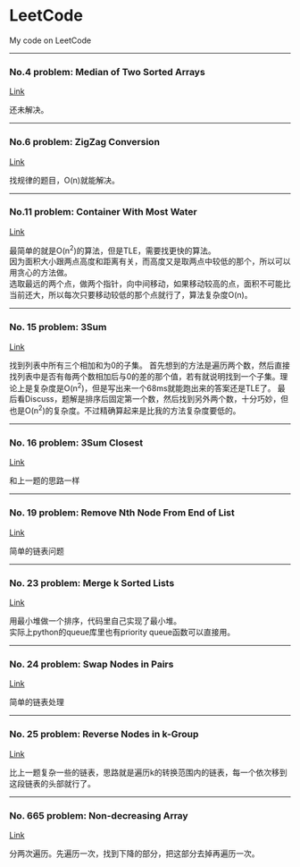 ﻿# LeetCode
My code on LeetCode 

***

### No.4 problem: Median of Two Sorted Arrays
[Link](https://leetcode.com/problems/median-of-two-sorted-arrays/description/)

还未解决。

***

### No.6 problem: ZigZag Conversion
[Link](https://leetcode.com/problems/zigzag-conversion/description/)

找规律的题目，O(n)就能解决。

***

### No.11 problem: Container With Most Water
[Link](https://leetcode.com/problems/container-with-most-water/description/)

最简单的就是O(n<sup>2</sup>)的算法，但是TLE，需要找更快的算法。<br>
因为面积大小跟两点高度和距离有关，而高度又是取两点中较低的那个，所以可以用贪心的方法做。<br>
选取最远的两个点，做两个指针，向中间移动，如果移动较高的点，面积不可能比当前还大，所以每次只要移动较低的那个点就行了，算法复杂度O(n)。

***

### No. 15 problem: 3Sum
[Link](https://leetcode.com/problems/3sum/description/)

找到列表中所有三个相加和为0的子集。
首先想到的方法是遍历两个数，然后直接找列表中是否有毎两个数相加后与0的差的那个值，若有就说明找到一个子集。理论上是复杂度是O(n<sup>2</sup>)，但是写出来一个68ms就能跑出来的答案还是TLE了。
最后看Discuss，题解是排序后固定第一个数，然后找到另外两个数，十分巧妙，但也是O(n<sup>2</sup>)的复杂度。不过精确算起来是比我的方法复杂度要低的。

***

### No. 16 problem: 3Sum Closest
[Link](https://leetcode.com/problems/3sum-closest/description/)

和上一题的思路一样

***

### No. 19 problem: Remove Nth Node From End of List
[Link](https://leetcode.com/problems/remove-nth-node-from-end-of-list/description/)

简单的链表问题

***

### No. 23 problem: Merge k Sorted Lists
[Link](https://leetcode.com/problems/merge-k-sorted-lists/description/)

用最小堆做一个排序，代码里自己实现了最小堆。<br>
实际上python的queue库里也有priority queue函数可以直接用。

***

### No. 24 problem: Swap Nodes in Pairs
[Link](https://leetcode.com/problems/swap-nodes-in-pairs/description/)

简单的链表处理

***

### No. 25 problem: Reverse Nodes in k-Group
[Link](https://leetcode.com/problems/reverse-nodes-in-k-group/description/)

比上一题复杂一些的链表，思路就是遍历k的转换范围内的链表，每一个依次移到这段链表的头部就行了。

***

### No. 665 problem: Non-decreasing Array
[Link](https://leetcode.com/problems/non-decreasing-array/description/)

分两次遍历。先遍历一次，找到下降的部分，把这部分去掉再遍历一次。